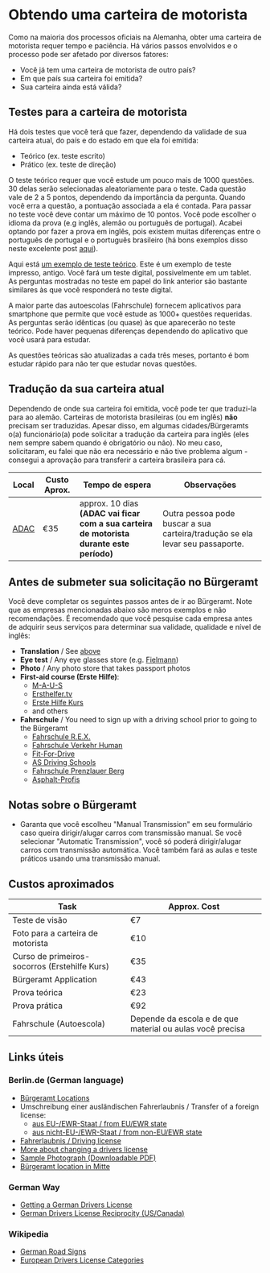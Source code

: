 # Obtendo uma carteira de motorista

Como na maioria dos processos oficiais na Alemanha, obter uma carteira de motorista requer tempo e paciência. Há vários passos envolvidos e o processo pode ser afetado por diversos fatores:

- Você já tem uma carteira de motorista de outro país?
- Em que país sua carteira foi emitida?
- Sua carteira ainda está válida?

## Testes para a carteira de motorista

Há dois testes que você terá que fazer, dependendo da validade de sua carteira atual, do país e do estado em que ela foi emitida:

- Teórico (ex. teste escrito)
- Prático (ex. teste de direção)

O teste teórico requer que você estude um pouco mais de 1000 questões. 30 delas serão selecionadas aleatoriamente para o teste. Cada questão vale de 2 a 5 pontos, dependendo da importância da pergunta. Quando você erra a questão, a pontuação associada a ela é contada. Para passar no teste você deve contar um máximo de 10 pontos. Você pode escolher o idioma da prova (e.g inglês, alemão ou português de portugal). Acabei optando por fazer a prova em inglês, pois existem muitas diferenças entre o português de portugal e o português brasileiro (há bons exemplos disso neste excelente post [aqui](www.brasileiros-mundo-afora.com/2014/03/10-dicas-para-voce-conseguir-carteira.html)).

Aqui está [um exemplo de teste teórico](http://osterberger.org/test.html). Este é um exemplo de teste impresso, antigo. Você fará um teste digital, possivelmente em um tablet. As perguntas mostradas no teste em papel do link anterior são bastante similares às que você responderá no teste digital.

A maior parte das autoescolas (Fahrschule) fornecem aplicativos para smartphone que permite que você estude as 1000+ questões requeridas. As perguntas serão idênticas (ou quase) às que aparecerão no teste teórico. Pode haver pequenas diferenças dependendo do aplicativo que você usará para estudar.

As questões teóricas são atualizadas a cada três meses, portanto é bom estudar rápido para não ter que estudar novas questões.

## Tradução da sua carteira atual

Dependendo de onde sua carteira foi emitida, você pode ter que traduzi-la para ao alemão. Carteiras de motorista brasileiras (ou em inglês) **não** precisam ser traduzidas. Apesar disso, em algumas cidades/Bürgeramts o(a) funcionário(a) pode solicitar a tradução da carteira para inglês (eles nem sempre sabem quando é obrigatório ou não). No meu caso, solicitaram, eu falei que não era necessário e não tive problema algum - consegui a aprovação para transferir a carteira brasileira para cá.


| Local          | Custo Aprox. | Tempo de espera | Observações 
| ------------- |------------- |------------- |------------- |
| [ADAC](https://www.adac.de/adac_vor_ort/berlin_brandenburg/verkehr_und_technik/fuehrerscheinfragen/default.aspx?ComponentId=67578&SourcePageId=61898) | €35 | approx. 10 dias **(ADAC vai ficar com a sua carteira de motorista durante este período)** | Outra pessoa pode buscar a sua carteira/tradução se ela levar seu passaporte.


## Antes de submeter sua solicitação no Bürgeramt

Você deve completar os seguintes passos antes de ir ao Bürgeramt. Note que as empresas mencionadas abaixo são meros exemplos e não recomendações. É recomendado que você pesquise cada empresa antes de adquirir seus serviços para determinar sua validade, qualidade e nível de inglês:

- **Translation** / See [above](#translation-of-your-current-drivers-license)
- **Eye test** / Any eye glasses store (e.g. [Fielmann](https://www.fielmann.de))
- **Photo** / Any photo store that takes passport photos
- **First-aid course (Erste Hilfe)**:
  - [M-A-U-S](https://www.erstehilfe.de/)
  - [Ersthelfer.tv](https://www.ersthelfer.tv/reservieren/reservation/)
  - [Erste Hilfe Kurs](http://www.ersthelferkurs.de/)
  - and others
- **Fahrschule** / You need to sign up with a driving school prior to going to the Bürgeramt
  - [Fahrschule R.E.X.](http://www.rexdrive.de/)
  - [Fahrschule Verkehr Human](http://www.verkehrhuman.de/)
  - [Fit-For-Drive](http://www.fit-for-drive.cc/)
  - [AS Driving Schools](http://www.as-fahrschule.de/)
  - [Fahrschule Prenzlauer Berg](http://www.fahrschule-berlin-prenzlauer-berg.de/german%20driving%20license%20home.html)
  - [Asphalt-Profis](http://www.asphalt-profis.de/)


## Notas sobre o Bürgeramt

- Garanta que você escolheu "Manual Transmission" em seu formulário caso queira dirigir/alugar carros com transmissão manual. Se você selecionar "Automatic Transmission", você só poderá dirigir/alugar carros com transmissão automática. Você também fará as aulas e teste práticos usando uma transmissão manual.

## Custos aproximados

| Task          | Approx. Cost |
| ------------- |------------- |
| Teste de visão | €7
| Foto para a carteira de motorista | €10
| Curso de primeiros-socorros (Erstehilfe Kurs) | €35
| Bürgeramt Application | €43
| Prova teórica | €23
| Prova prática | €92
| Fahrschule (Autoescola) | Depende da escola e de que material ou aulas você precisa


## Links úteis

### Berlin.de (German language)
- [Bürgeramt Locations](https://service.berlin.de/buergerberatung-aemter/)
- Umschreibung einer ausländischen Fahrerlaubnis / Transfer of a foreign license:
  - [aus EU-/EWR-Staat / from EU/EWR state](http://www.berlin.de/labo/mobilitaet/fahrerlaubnisse-personen-und-gueterbefoerderung/dienstleistungen/service.213924.php/dienstleistung/121598/)
  - [aus nicht-EU-/EWR-Staat / from non-EU/EWR state](http://www.berlin.de/labo/mobilitaet/fahrerlaubnisse-personen-und-gueterbefoerderung/dienstleistungen/service.213924.php/dienstleistung/327537/)
- [Fahrerlaubnis / Driving license](https://www.berlin.de/labo/mobilitaet/fahrerlaubnisse-personen-und-gueterbefoerderung/fahrerlaubnis-fuehrerschein/)
- [More about changing a drivers license](http://www.berlin.de/labo/mobilitaet/fahrerlaubnisse-personen-und-gueterbefoerderung/fahrerlaubnis-fuehrerschein/artikel.232531.php)
- [Sample Photograph (Downloadable PDF)](https://www.berlin.de/labo/_assets/kraftfahrzeugwesen/foto-mustertafel.pdf)
- [Bürgeramt location in Mitte](https://service.berlin.de/standort/123202/)

### German Way
- [Getting a German Drivers License](https://www.german-way.com/for-expats/living-in-germany/german-drivers-license-reciprocity/getting-a-german-drivers-license/)
- [German Drivers License Reciprocity (US/Canada)](https://www.german-way.com/for-expats/living-in-germany/german-drivers-license-reciprocity/)

### Wikipedia
- [German Road Signs](https://en.wikipedia.org/wiki/Road_signs_in_Germany)
- [European Drivers License Categories](https://en.wikipedia.org/wiki/European_driving_licence#Categories_valid_in_all_EEA_member_states)

